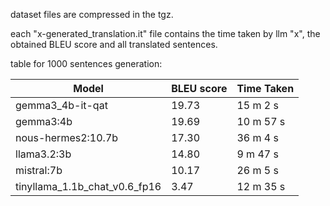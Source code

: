 dataset files are compressed in the tgz.

each "x-generated_translation.it" file contains the time taken by llm "x", the obtained BLEU score and all translated sentences.

table for 1000 sentences generation:

| Model                | BLEU score | Time Taken |
|----------------------|------------|------------|
| gemma3_4b-it-qat     | 19.73      | 15 m 2 s   |
| gemma3:4b            | 19.69      | 10 m 57 s  |
| nous-hermes2:10.7b   | 17.30      | 36 m 4 s   |
| llama3.2:3b          | 14.80      | 9 m 47 s   |
| mistral:7b           | 10.17      | 26 m 5 s   |
| tinyllama_1.1b_chat_v0.6_fp16 | 3.47 | 12 m 35 s |